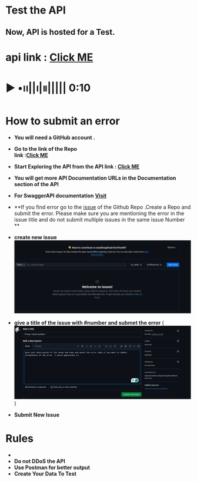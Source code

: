 # Test the API

## Now, API is hosted for a Test.
# api link : [Click ME ](https://thelabrats.my.id/)



 # **▶︎ •၊၊||၊|။||||| 0:10**

# How to submit an error 

- **You will need a GitHub account .**
- **Go to the link of the Repo**  <br>
<b>link :[Click ME ](https://github.com/swadhingithub/TestTheAPI)</b>
- **Start Exploring the API from the API link : [Click ME ](https://thelabrats.my.id/)**
- **You will get more API Documentation URLs in the Documentation section of the API**
- **For SwaggerAPI documentation  [Visit](https://thelabrats.my.id/docs/)**
- **If you find error go to the [issue](https://github.com/swadhingithub/TestTheAPI/issues) of the Github Repo .Create a Repo and submit the error. Please make sure you are mentioning the error in the issue title and do not submit multiple issues in the same issue Number **
-  **create new issue**
![image](https://github.com/swadhingithub/TestTheAPI/blob/main/Screenshot%20from%202024-11-03%2022-52-22.png?raw=true)

- **give a title of the issue with #number and submet the error**
(![image](https://github.com/swadhingithub/TestTheAPI/blob/main/Screenshot%20from%202024-11-03%2022-55-22.png?raw=true)
)

 - **Submit New Issue**


 # Rules 
 
 - 
 - **Do not DDoS the API**
 - **Use Postman for better output**
 - **Create Your Data To Test**


